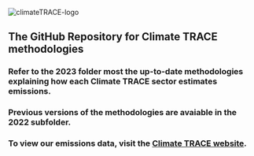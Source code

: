 ![climateTRACE-logo](https://github.com/climatetracecoalition/methodology-documents/assets/69821731/3199680a-cf8e-4768-8c09-32db52e4be70)
## The GitHub Repository for Climate TRACE methodologies 
### Refer to the 2023 folder most the up-to-date methodologies explaining how each Climate TRACE sector estimates emissions.
### Previous versions of the methodologies are avaiable in the 2022 subfolder.
### To view our emissions data, visit the [Climate TRACE website](https://climatetrace.org/).
